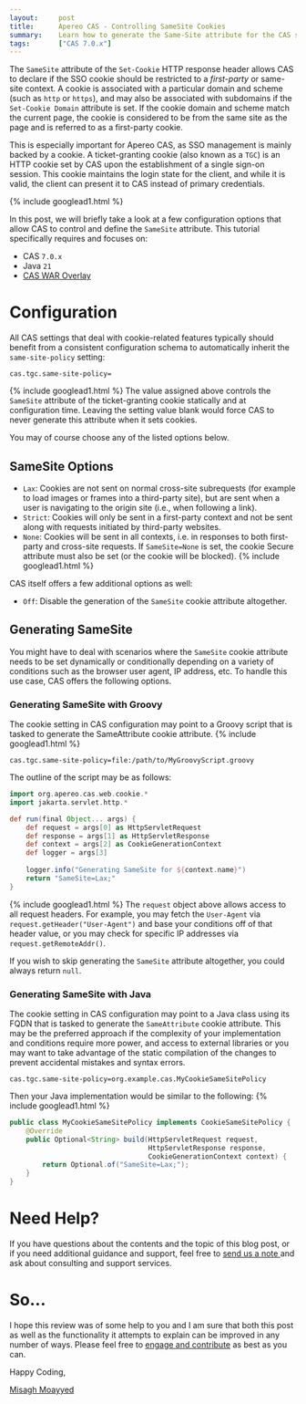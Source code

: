 ```yaml
---
layout:     post
title:      Apereo CAS - Controlling SameSite Cookies
summary:    Learn how to generate the Same-Site attribute for the CAS single sign-on cookie dynamically via Groovy or Java to accommodate older browsers and other conditions, etc. 
tags:       ["CAS 7.0.x"]
---
```


The `SameSite` attribute of the `Set-Cookie` HTTP response header allows CAS to declare if the SSO cookie should be restricted to a *first-party* or same-site context. A cookie is associated with a particular domain and scheme (such as `http` or `https`), and may also be associated with subdomains if the `Set-Cookie Domain` attribute is set. If the cookie domain and scheme match the current page, the cookie is considered to be from the same site as the page and is referred to as a first-party cookie.

This is especially important for Apereo CAS, as SSO management is mainly backed by a cookie. A ticket-granting cookie (also known as a `TGC`) is an HTTP cookie set by CAS upon the establishment of a single sign-on session. This cookie maintains the login state for the client, and while it is valid, the client can present it to CAS instead of primary credentials.

{% include googlead1.html %}

In this post, we will briefly take a look at a few configuration options that allow CAS to control and define the `SameSite` attribute. This tutorial specifically requires and focuses on:

- CAS `7.0.x`
- Java `21`
- [CAS WAR Overlay](https://github.com/apereo/cas-overlay-template)

# Configuration

All CAS settings that deal with cookie-related features typically should benefit from a consistent configuration schema to automatically inherit the `same-site-policy` setting:

```properties
cas.tgc.same-site-policy=
```
{% include googlead1.html %}
The value assigned above controls the `SameSite` attribute of the ticket-granting cookie statically and at configuration time. Leaving the setting value blank would force CAS to never generate this attribute when it sets cookies. 

You may of course choose any of the listed options below.

## SameSite Options

- `Lax`: Cookies are not sent on normal cross-site subrequests (for example to load images or frames into a third-party site), but are sent when a user is navigating to the origin site (i.e., when following a link).
- `Strict`: Cookies will only be sent in a first-party context and not be sent along with requests initiated by third-party websites. 
- `None`: Cookies will be sent in all contexts, i.e. in responses to both first-party and cross-site requests. If `SameSite=None` is set, the cookie Secure attribute must also be set (or the cookie will be blocked).
{% include googlead1.html %}

CAS itself offers a few additional options as well:

- `Off`: Disable the generation of the `SameSite` cookie attribute altogether.

## Generating SameSite

You might have to deal with scenarios where the `SameSite` cookie attribute needs to be set dynamically or conditionally depending on a variety of conditions such as the browser user agent, IP address, etc. To handle this use case, CAS offers the following options.

### Generating SameSite with Groovy

The cookie setting in CAS configuration may point to a Groovy script that is tasked to generate the SameAttribute cookie attribute. 
{% include googlead1.html %}
```properties
cas.tgc.same-site-policy=file:/path/to/MyGroovyScript.groovy
```

The outline of the script may be as follows:

```groovy
import org.apereo.cas.web.cookie.*
import jakarta.servlet.http.*

def run(final Object... args) {
    def request = args[0] as HttpServletRequest
    def response = args[1] as HttpServletResponse
    def context = args[2] as CookieGenerationContext
    def logger = args[3]
    
    logger.info("Generating SameSite for ${context.name}")
    return "SameSite=Lax;"
}
```
{% include googlead1.html %}
The `request` object above allows access to all request headers. For example, you may fetch the `User-Agent` via `request.getHeader("User-Agent")` and base your conditions off of that header value, or you may check for specific IP addresses via `request.getRemoteAddr()`. 

If you wish to skip generating the `SameSite` attribute altogether, you could always return `null`.

### Generating SameSite with Java

The cookie setting in CAS configuration may point to a Java class using its FQDN that is tasked to generate the `SameAttribute` cookie attribute. This may be the preferred approach if the complexity of your implementation and conditions require more power, and access to external libraries or you may want to take advantage of the static compilation of the changes to prevent accidental mistakes and syntax errors.

```properties
cas.tgc.same-site-policy=org.example.cas.MyCookieSameSitePolicy
```

Then your Java implementation would be similar to the following:
{% include googlead1.html %}
```java
public class MyCookieSameSitePolicy implements CookieSameSitePolicy {
    @Override
    public Optional<String> build(HttpServletRequest request, 
                                  HttpServletResponse response, 
                                  CookieGenerationContext context) {
        return Optional.of("SameSite=Lax;");
    }
}
```

# Need Help?

If you have questions about the contents and the topic of this blog post, or if you need additional guidance and support, feel free to [send us a note ](/#contact-section-header) and ask about consulting and support services.

# So...

I hope this review was of some help to you and I am sure that both this post as well as the functionality it attempts to explain can be improved in any number of ways. Please feel free to [engage and contribute][contribguide] as best as you can.

Happy Coding,

[Misagh Moayyed](https://fawnoos.com)

[contribguide]: https://apereo.github.io/cas/developer/Contributor-Guidelines.html